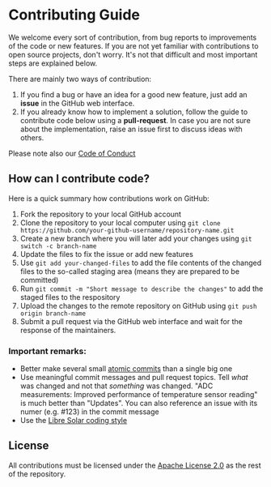 # Contributing Guide

We welcome every sort of contribution, from bug reports to improvements of the code or new features. If you are not yet
familiar with contributions to open source projects, don't worry. It's not that difficult and most important steps are
explained below.

There are mainly two ways of contribution:

1. If you find a bug or have an idea for a good new feature, just add an **issue** in the GitHub web interface.
2. If you already know how to implement a solution, follow the guide to contribute code below using a **pull-request**.
   In case you are not sure about the implementation, raise an issue first to discuss ideas with others.

Please note also our [Code of Conduct](CODE_OF_CONDUCT.md)

## How can I contribute code?

Here is a quick summary how contributions work on GitHub:

1. Fork the repository to your local GitHub account
2. Clone the repository to your local computer using `git clone https://github.com/your-github-username/repository-name.git`
3. Create a new branch where you will later add your changes using `git switch -c branch-name`
4. Update the files to fix the issue or add new features
5. Use `git add your-changed-files` to add the file contents of the changed files to the so-called staging area (means
   they are prepared to be committed)
6. Run `git commit -m "Short message to describe the changes"` to add the staged files to the respository
7. Upload the changes to the remote repository on GitHub using `git push origin branch-name`
8. Submit a pull request via the GitHub web interface and wait for the response of the maintainers.

### Important remarks:

- Better make several small [atomic commits](https://en.wikipedia.org/wiki/Atomic_commit#Atomic_commit_convention) than
  a single big one
- Use meaningful commit messages and pull request topics. Tell *what* was changed and not that *something* was changed.
  "ADC measurements: Improved performance of temperature sensor reading" is much better than "Updates". You can also
  reference an issue with its numer (e.g. #123) in the commit message
- Use the [Libre Solar coding style](https://libre.solar/docs/coding_style/)

## License

All contributions must be licensed under the [Apache License 2.0](LICENSE) as the rest of the repository.
